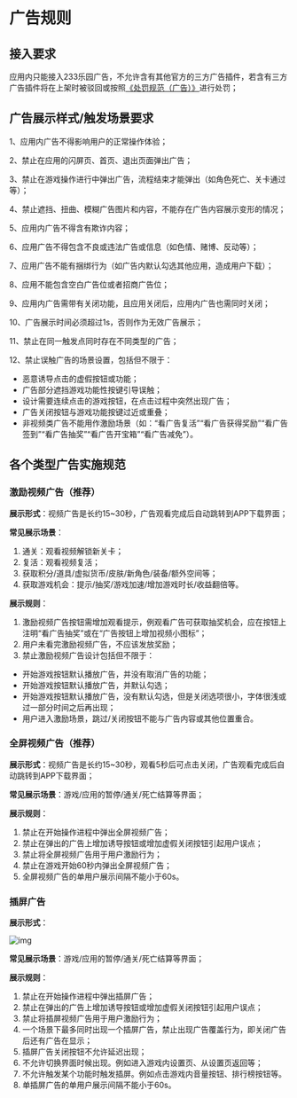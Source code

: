 # 广告规则

## 接入要求

应用内只能接入233乐园广告，不允许含有其他官方的三方广告插件，若含有三方广告插件将在上架时被驳回或按照[《处罚规范（广告）》](../开发者协议/违规处罚规定.md)进行处罚；

## 广告展示样式/触发场景要求

1、应用内广告不得影响用户的正常操作体验；

2、禁止在应用的闪屏页、首页、退出页面弹出广告；

3、禁止在游戏操作进行中弹出广告，流程结束才能弹出（如角色死亡、关卡通过等）；

4、禁止遮挡、扭曲、模糊广告图片和内容，不能存在广告内容展示变形的情况；

5、应用内广告不得含有欺诈内容；

6、应用广告不得包含不良或违法广告或信息（如色情、赌博、反动等）；

7、应用广告不能有捆绑行为（如广告内默认勾选其他应用，造成用户下载）；

8、应用不能包含空白广告位或者招商广告位；

9、应用内广告需带有关闭功能，且应用关闭后，应用内广告也需同时关闭；

10、广告展示时间必须超过1s，否则作为无效广告展示；

11、禁止在同一触发点同时存在不同类型的广告；

12、禁止误触广告的场景设置，包括但不限于：

- 恶意诱导点击的虚假按钮或功能；
- 广告部分遮挡游戏功能性按键引导误触；
- 设计需要连续点击的游戏按钮，在点击过程中突然出现广告；
- 广告关闭按钮与游戏功能按键过近或重叠；
- 非视频类广告不能用作激励场景（如：“看广告复活”“看广告获得奖励”“看广告签到”“看广告抽奖”“看广告开宝箱”“看广告减免”）。

## 各个类型广告实施规范

### 激励视频广告（推荐）

**展示形式**：视频广告是长约15~30秒，广告观看完成后自动跳转到APP下载界面；

**常见展示场景**：

1. 通关：观看视频解锁新关卡；
2. 复活：观看视频复活；
3. 获取积分/道具/虚拟货币/皮肤/新角色/装备/额外空间等；
4. 获取游戏机会：提示/抽奖/游戏加速/增加游戏时长/收益翻倍等。

**展示规则**：

1. 激励视频广告按钮需增加观看提示，例观看广告可获取抽奖机会，应在按钮上注明“看广告抽奖”或在“广告按钮上增加视频小图标”；
2. 用户未看完激励视频广告，不应该发放奖励；
3. 禁止激励视频广告设计包括但不限于：

- 开始游戏按钮默认播放广告，并没有取消广告的功能；
- 开始游戏按钮默认播放广告，并默认勾选；
- 开始游戏按钮默认播放广告，没有默认勾选，但是关闭选项很小，字体很浅或过一部分时间之后再出现；
- 用户进入激励场景，跳过/关闭按钮不能与广告内容或其他位置重合。

### 全屏视频广告（推荐）

**展示形式**：视频广告是长约15~30秒，观看5秒后可点击关闭，广告观看完成后自动跳转到APP下载界面；

**常见展示场景**：游戏/应用的暂停/通关/死亡结算等界面；

**展示规则**：

1. 禁止在开始操作进程中弹出全屏视频广告；
2. 禁止在弹出的广告上增加诱导按钮或增加虚假关闭按钮引起用户误点；
3. 禁止将全屏视频广告用于用户激励行为；
4. 禁止在游戏开始60秒内弹出全屏视频广告；
5. 全屏视频广告的单用户展示间隔不能小于60s。

### 插屏广告

**展示形式**：

![img](https://cdn.233xyx.com/athena/online/d9f05270905c41a89b4bdff319e71903_242837494.webp)

**常见展示场景**：游戏/应用的暂停/通关/死亡结算等界面；

**展示规则**：

1. 禁止在开始操作进程中弹出插屏广告；
2. 禁止在弹出的广告上增加诱导按钮或增加虚假关闭按钮引起用户误点；
3. 禁止将插屏视频广告用于用户激励行为；
4. 一个场景下最多同时出现一个插屏广告，禁止出现广告覆盖行为，即关闭广告后还有广告在显示；
5. 插屏广告关闭按钮不允许延迟出现；
6. 不允许切换界面时候出现。例如进入游戏内设置页、从设置页返回等；
7. 不允许触发某个功能时触发插屏。例如点击游戏内音量按钮、排行榜按钮等。
8. 单插屏广告的单用户展示间隔不能小于60s。
